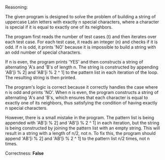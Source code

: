 Reasoning:

The given program is designed to solve the problem of building a string of uppercase Latin letters with exactly n special characters, where a character is special if it is equal to exactly one of its neighbors.

The program first reads the number of test cases (t) and then iterates over each test case. For each test case, it reads an integer (n) and checks if it is odd. If n is odd, it prints 'NO' because it is impossible to build a string with an odd number of special characters.

If n is even, the program prints 'YES' and then constructs a string of alternating 'A's and 'B's of length n. The string is constructed by appending 'AB'[i % 2] and 'AB'[i % 2 ^ 1] to the pattern list in each iteration of the loop. The resulting string is then printed.

The program's logic is correct because it correctly handles the case where n is odd and prints 'NO'. When n is even, the program constructs a string of alternating 'A's and 'B's, which ensures that each character is equal to exactly one of its neighbors, thus satisfying the condition of having exactly n special characters.

However, there is a small mistake in the program. The pattern list is being appended with 'AB'[i % 2] and 'AB'[i % 2 ^ 1] in each iteration, but the string is being constructed by joining the pattern list with an empty string. This will result in a string with a length of n/2, not n. To fix this, the program should append 'AB'[i % 2] and 'AB'[i % 2 ^ 1] to the pattern list n/2 times, not n times.

Correctness: **False**